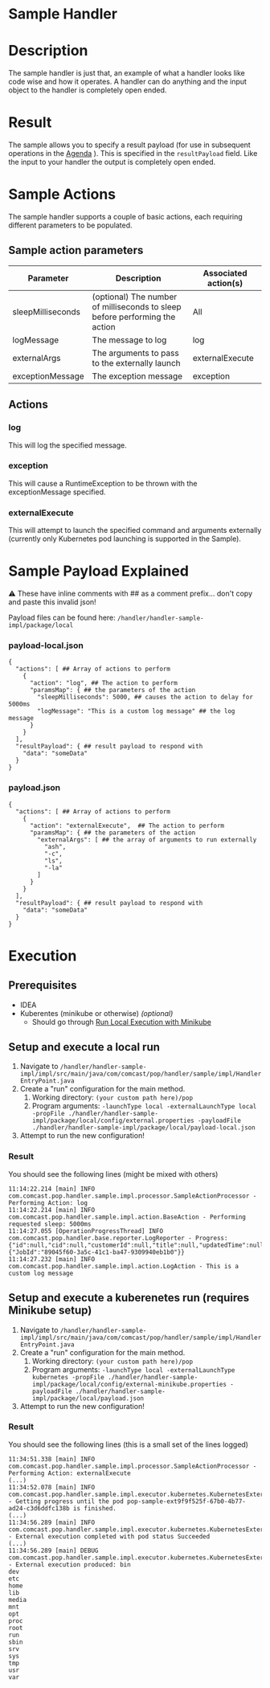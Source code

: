 Sample Handler
==

Description
==
The sample handler is just that, an example of what a handler looks like code wise and how it operates. A handler can do anything and the input object to the handler is completely open ended.

Result
==
The sample allows you to specify a result payload (for use in subsequent operations in the [Agenda](AgendaAPI) ). This is specified in the `resultPayload` field. Like the input to your handler the output is completely open ended.

Sample Actions
==
The sample handler supports a couple of basic actions, each requiring different parameters to be populated.

Sample action parameters
--

| Parameter | Description | Associated action(s) |
| - | - | - |
| sleepMilliseconds | (optional) The number of milliseconds to sleep before performing the action | All |
| logMessage | The message to log | log |
| externalArgs | The arguments to pass to the externally launch | externalExecute |
| exceptionMessage | The exception message | exception |

Actions
--

### log
This will log the specified message.

### exception
This will cause a RuntimeException to be thrown with the exceptionMessage specified.

### externalExecute
This will attempt to launch the specified command and arguments externally (currently only Kubernetes pod launching is supported in the Sample).

Sample Payload Explained
==

:warning: These have inline comments with ## as a comment prefix... don't copy and paste this invalid json!

Payload files can be found here: `/handler/handler-sample-impl/package/local`

### payload-local.json
```
{
  "actions": [ ## Array of actions to perform
    {
      "action": "log", ## The action to perform
      "paramsMap": { ## the parameters of the action
        "sleepMilliseconds": 5000, ## causes the action to delay for 5000ms
        "logMessage": "This is a custom log message" ## the log message
      }
    }
  ],
  "resultPayload": { ## result payload to respond with
    "data": "someData"
  }
}
```

### payload.json
```
{
  "actions": [ ## Array of actions to perform
    {
      "action": "externalExecute",  ## The action to perform
      "paramsMap": { ## the parameters of the action
        "externalArgs": [ ## the array of arguments to run externally
          "ash",
          "-c",
          "ls",
          "-la"
        ]
      }
    }
  ],
  "resultPayload": { ## result payload to respond with
    "data": "someData"
  }
}
```
Execution
==

Prerequisites
--
* IDEA
* Kuberentes (minikube or otherwise) _(optional)_
  * Should go through [Run Local Execution with Minikube](RunLocalExecutionWithMiniKube)

Setup and execute a local run
--
1. Navigate to `/handler/handler-sample-impl/impl/src/main/java/com/comcast/pop/handler/sample/impl/HandlerEntryPoint.java`
1.  Create a "run" configuration for the main method.
    1.  Working directory: `(your custom path here)/pop`
    1.  Program arguments: `-launchType local -externalLaunchType local -propFile ./handler/handler-sample-impl/package/local/config/external.properties -payloadFile ./handler/handler-sample-impl/package/local/payload-local.json`
1.  Attempt to run the new configuration!

### Result
You should see the following lines (might be mixed with others)
```
11:14:22.214 [main] INFO com.comcast.pop.handler.sample.impl.processor.SampleActionProcessor - Performing Action: log
11:14:22.214 [main] INFO com.comcast.pop.handler.sample.impl.action.BaseAction - Performing requested sleep: 5000ms
11:14:27.055 [OperationProgressThread] INFO com.comcast.pop.handler.base.reporter.LogReporter - Progress: {"id":null,"cid":null,"customerId":null,"title":null,"updatedTime":null,"addedTime":null,"agendaProgressId":null,"processingState":"EXECUTING","processingStateMessage":null,"operation":null,"diagnosticEvents":null,"percentComplete":80.0,"attemptCount":null,"attemptTime":null,"startedTime":null,"completedTime":null,"resultPayload":null,"params":{"JobId":"89045f60-3a5c-41c1-ba47-9309940eb1b0"}}
11:14:27.232 [main] INFO com.comcast.pop.handler.sample.impl.action.LogAction - This is a custom log message
```

Setup and execute a kuberenetes run (requires Minikube setup)
--
1. Navigate to `/handler/handler-sample-impl/impl/src/main/java/com/comcast/pop/handler/sample/impl/HandlerEntryPoint.java`
1.  Create a "run" configuration for the main method.
    1.  Working directory: `(your custom path here)/pop`
    1.  Program arguments: `-launchType local -externalLaunchType kubernetes -propFile ./handler/handler-sample-impl/package/local/config/external-minikube.properties -payloadFile ./handler/handler-sample-impl/package/local/payload.json`
1.  Attempt to run the new configuration!

### Result
You should see the following lines (this is a small set of the lines logged)
```
11:34:51.338 [main] INFO com.comcast.pop.handler.sample.impl.processor.SampleActionProcessor - Performing Action: externalExecute
(...)
11:34:52.078 [main] INFO com.comcast.pop.handler.sample.impl.executor.kubernetes.KubernetesExternalExecutor - Getting progress until the pod pop-sample-ext9f9f525f-67b0-4b77-ad24-c3d6ddfc138b is finished.
(...)
11:34:56.289 [main] INFO com.comcast.pop.handler.sample.impl.executor.kubernetes.KubernetesExternalExecutor - External execution completed with pod status Succeeded
(...)
11:34:56.289 [main] DEBUG com.comcast.pop.handler.sample.impl.executor.kubernetes.KubernetesExternalExecutor - External execution produced: bin
dev
etc
home
lib
media
mnt
opt
proc
root
run
sbin
srv
sys
tmp
usr
var
```
